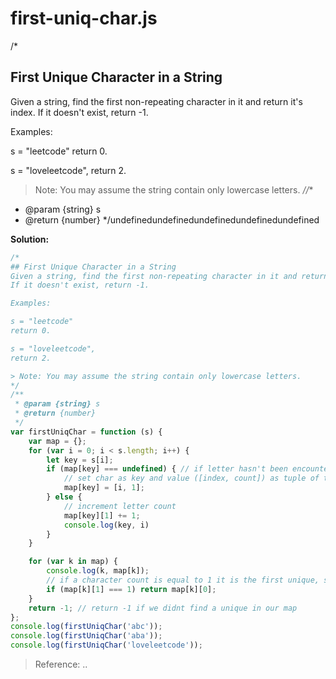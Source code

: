 
# first-uniq-char.js

/*
## First Unique Character in a String
Given a string, find the first non-repeating character in it and return it's index. 
If it doesn't exist, return -1.

Examples:

s = "leetcode"
return 0.

s = "loveleetcode",
return 2.

> Note: You may assume the string contain only lowercase letters.
*//**
 * @param {string} s
 * @return {number}
 */undefinedundefinedundefinedundefinedundefined

**Solution:**

<!-- js-console -->
```javascript
/*
## First Unique Character in a String
Given a string, find the first non-repeating character in it and return it's index. 
If it doesn't exist, return -1.

Examples:

s = "leetcode"
return 0.

s = "loveleetcode",
return 2.

> Note: You may assume the string contain only lowercase letters.
*/
/**
 * @param {string} s
 * @return {number}
 */
var firstUniqChar = function (s) {
    var map = {};
    for (var i = 0; i < s.length; i++) {
        let key = s[i];
        if (map[key] === undefined) { // if letter hasn't been encountered 
            // set char as key and value ([index, count]) as tuple of the index and letter count
            map[key] = [i, 1];
        } else {
            // increment letter count
            map[key][1] += 1;
            console.log(key, i)
        }
    }

    for (var k in map) {
        console.log(k, map[k]);
        // if a character count is equal to 1 it is the first unique, so return
        if (map[k][1] === 1) return map[k][0];
    }
    return -1; // return -1 if we didnt find a unique in our map
};
console.log(firstUniqChar('abc'));
console.log(firstUniqChar('aba'));
console.log(firstUniqChar('loveleetcode'));

```

> Reference: ..

